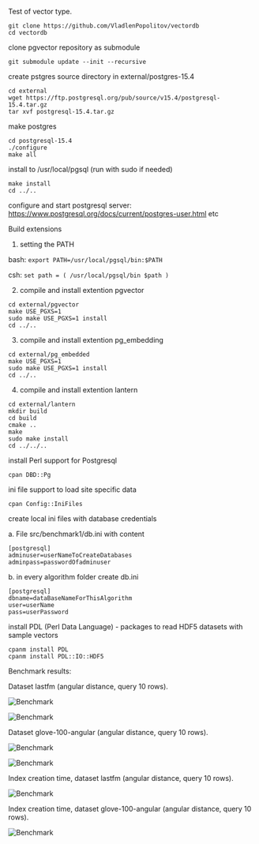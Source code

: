 Test of vector type.
```
git clone https://github.com/VladlenPopolitov/vectordb
cd vectordb
```
clone pgvector repository as submodule
```
git submodule update --init --recursive
```
create pstgres source directory in external/postgres-15.4
```
cd external 
wget https://ftp.postgresql.org/pub/source/v15.4/postgresql-15.4.tar.gz
tar xvf postgresql-15.4.tar.gz
```
make postgres 
```
cd postgresql-15.4
./configure
make all
```
install to /usr/local/pgsql (run with sudo if needed)
```
make install
cd ../..
```
 configure and start postgresql server:
 https://www.postgresql.org/docs/current/postgres-user.html etc

 Build extensions

1) setting the PATH

bash: `export PATH=/usr/local/pgsql/bin:$PATH`

csh: `set path = ( /usr/local/pgsql/bin $path )`

2) compile and install extention pgvector
```
cd external/pgvector
make USE_PGXS=1
sudo make USE_PGXS=1 install
cd ../..
```
3) compile and install extention pg_embedding
```
cd external/pg_embedded
make USE_PGXS=1
sudo make USE_PGXS=1 install
cd ../..
```
4) compile and install extention lantern
```
cd external/lantern
mkdir build
cd build
cmake ..
make 
sudo make install
cd ../../..
```

install Perl support for Postgresql
```
cpan DBD::Pg
```
ini file support to load site specific data
```
cpan Config::IniFiles
```

create local ini files with database credentials

a. File src/benchmark1/db.ini with content
```
[postgresql]
adminuser=userNameToCreateDatabases
adminpass=passwordOfadminuser
```
b. in every algorithm folder create db.ini
```
[postgresql]
dbname=dataBaseNameForThisAlgorithm
user=userName
pass=userPassword
```
install PDL (Perl Data Language) - packages to read HDF5 datasets with sample vectors
```
cpanm install PDL
cpanm install PDL::IO::HDF5
```

Benchmark results:

Dataset lastfm (angular distance, query 10 rows).

![Benchmark](results/lastfm/10/benchmark.png?raw=true "Benchmark")

![Benchmark](results/lastfm/10/benchmark2.png?raw=true "Benchmark")


Dataset glove-100-angular (angular distance, query 10 rows).

![Benchmark](results/glove-100-a/10/benchmark.png?raw=true "Benchmark")

![Benchmark](results/glove-100-a/10/benchmark2.png?raw=true "Benchmark")

Index creation time, dataset lastfm (angular distance, query 10 rows).

![Benchmark](results/lastfm/10/benchmarkIndex.png?raw=true "Benchmark")


Index creation time, dataset glove-100-angular (angular distance, query 10 rows).

![Benchmark](results/glove-100-a/10/benchmarkIndex.png?raw=true "Benchmark")




